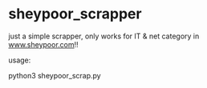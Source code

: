 # sheypoor_scrapper
just a simple scrapper, only works for IT &amp; net category in www.sheypoor.com!!

usage:

python3 sheypoor_scrap.py
